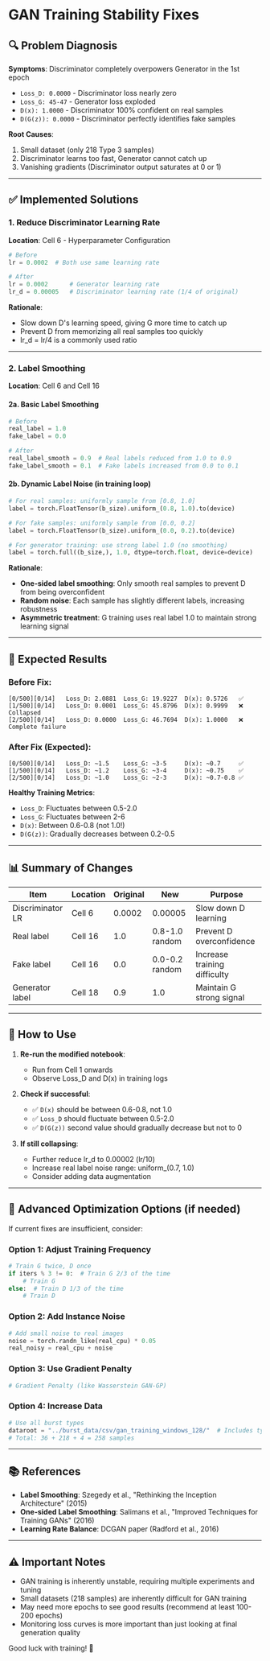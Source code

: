 # GAN Training Stability Fixes

## 🔍 Problem Diagnosis

**Symptoms**: Discriminator completely overpowers Generator in the 1st epoch
- `Loss_D: 0.0000` - Discriminator loss nearly zero
- `Loss_G: 45-47` - Generator loss exploded
- `D(x): 1.0000` - Discriminator 100% confident on real samples
- `D(G(z)): 0.0000` - Discriminator perfectly identifies fake samples

**Root Causes**:
1. Small dataset (only 218 Type 3 samples)
2. Discriminator learns too fast, Generator cannot catch up
3. Vanishing gradients (Discriminator output saturates at 0 or 1)

---

## ✅ Implemented Solutions

### 1. Reduce Discriminator Learning Rate

**Location**: Cell 6 - Hyperparameter Configuration

```python
# Before
lr = 0.0002  # Both use same learning rate

# After
lr = 0.0002      # Generator learning rate
lr_d = 0.00005   # Discriminator learning rate (1/4 of original)
```

**Rationale**:
- Slow down D's learning speed, giving G more time to catch up
- Prevent D from memorizing all real samples too quickly
- lr_d = lr/4 is a commonly used ratio

---

### 2. Label Smoothing

**Location**: Cell 6 and Cell 16

#### 2a. Basic Label Smoothing
```python
# Before
real_label = 1.0
fake_label = 0.0

# After
real_label_smooth = 0.9  # Real labels reduced from 1.0 to 0.9
fake_label_smooth = 0.1  # Fake labels increased from 0.0 to 0.1
```

#### 2b. Dynamic Label Noise (in training loop)
```python
# For real samples: uniformly sample from [0.8, 1.0]
label = torch.FloatTensor(b_size).uniform_(0.8, 1.0).to(device)

# For fake samples: uniformly sample from [0.0, 0.2]
label = torch.FloatTensor(b_size).uniform_(0.0, 0.2).to(device)

# For generator training: use strong label 1.0 (no smoothing)
label = torch.full((b_size,), 1.0, dtype=torch.float, device=device)
```

**Rationale**:
- **One-sided label smoothing**: Only smooth real samples to prevent D from being overconfident
- **Random noise**: Each sample has slightly different labels, increasing robustness
- **Asymmetric treatment**: G training uses real label 1.0 to maintain strong learning signal

---

## 🎯 Expected Results

### Before Fix:
```
[0/500][0/14]   Loss_D: 2.0881  Loss_G: 19.9227  D(x): 0.5726   ✅
[1/500][0/14]   Loss_D: 0.0001  Loss_G: 45.8796  D(x): 0.9999   ❌ Collapsed
[2/500][0/14]   Loss_D: 0.0000  Loss_G: 46.7694  D(x): 1.0000   ❌ Complete failure
```

### After Fix (Expected):
```
[0/500][0/14]   Loss_D: ~1.5    Loss_G: ~3-5     D(x): ~0.7     ✅
[1/500][0/14]   Loss_D: ~1.2    Loss_G: ~3-4     D(x): ~0.75    ✅
[2/500][0/14]   Loss_D: ~1.0    Loss_G: ~2-3     D(x): ~0.7-0.8 ✅
```

**Healthy Training Metrics**:
- `Loss_D`: Fluctuates between 0.5-2.0
- `Loss_G`: Fluctuates between 2-6
- `D(x)`: Between 0.6-0.8 (not 1.0!)
- `D(G(z))`: Gradually decreases between 0.2-0.5

---

## 📊 Summary of Changes

| Item | Location | Original | New | Purpose |
|------|----------|----------|-----|---------|
| Discriminator LR | Cell 6 | 0.0002 | 0.00005 | Slow down D learning |
| Real label | Cell 16 | 1.0 | 0.8-1.0 random | Prevent D overconfidence |
| Fake label | Cell 16 | 0.0 | 0.0-0.2 random | Increase training difficulty |
| Generator label | Cell 18 | 0.9 | 1.0 | Maintain G strong signal |

---

## 🚀 How to Use

1. **Re-run the modified notebook**:
   - Run from Cell 1 onwards
   - Observe Loss_D and D(x) in training logs

2. **Check if successful**:
   - ✅ `D(x)` should be between 0.6-0.8, not 1.0
   - ✅ `Loss_D` should fluctuate between 0.5-2.0
   - ✅ `D(G(z))` second value should gradually decrease but not to 0

3. **If still collapsing**:
   - Further reduce lr_d to 0.00002 (lr/10)
   - Increase real label noise range: uniform_(0.7, 1.0)
   - Consider adding data augmentation

---

## 🔧 Advanced Optimization Options (if needed)

If current fixes are insufficient, consider:

### Option 1: Adjust Training Frequency
```python
# Train G twice, D once
if iters % 3 != 0:  # Train G 2/3 of the time
    # Train G
else:  # Train D 1/3 of the time
    # Train D
```

### Option 2: Add Instance Noise
```python
# Add small noise to real images
noise = torch.randn_like(real_cpu) * 0.05
real_noisy = real_cpu + noise
```

### Option 3: Use Gradient Penalty
```python
# Gradient Penalty (like Wasserstein GAN-GP)
```

### Option 4: Increase Data
```python
# Use all burst types
dataroot = "../burst_data/csv/gan_training_windows_128/"  # Includes type_2, type_3, type_5
# Total: 36 + 218 + 4 = 258 samples
```

---

## 📚 References

- **Label Smoothing**: Szegedy et al., "Rethinking the Inception Architecture" (2015)
- **One-sided Label Smoothing**: Salimans et al., "Improved Techniques for Training GANs" (2016)
- **Learning Rate Balance**: DCGAN paper (Radford et al., 2016)

---

## ⚠️ Important Notes

- GAN training is inherently unstable, requiring multiple experiments and tuning
- Small datasets (218 samples) are inherently difficult for GAN training
- May need more epochs to see good results (recommend at least 100-200 epochs)
- Monitoring loss curves is more important than just looking at final generation quality

Good luck with training! 🎉

